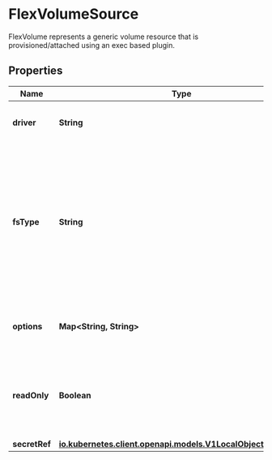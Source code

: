 

# FlexVolumeSource

FlexVolume represents a generic volume resource that is provisioned/attached using an exec based plugin.

## Properties

Name | Type | Description | Notes
------------ | ------------- | ------------- | -------------
**driver** | **String** | driver is the name of the driver to use for this volume. | 
**fsType** | **String** | fsType is the filesystem type to mount. Must be a filesystem type supported by the host operating system. Ex. \&quot;ext4\&quot;, \&quot;xfs\&quot;, \&quot;ntfs\&quot;. The default filesystem depends on FlexVolume script. |  [optional]
**options** | **Map&lt;String, String&gt;** | options is Optional: this field holds extra command options if any. |  [optional]
**readOnly** | **Boolean** | readOnly is Optional: defaults to false (read/write). ReadOnly here will force the ReadOnly setting in VolumeMounts. |  [optional]
**secretRef** | [**io.kubernetes.client.openapi.models.V1LocalObjectReference**](io.kubernetes.client.openapi.models.V1LocalObjectReference.md) |  |  [optional]



